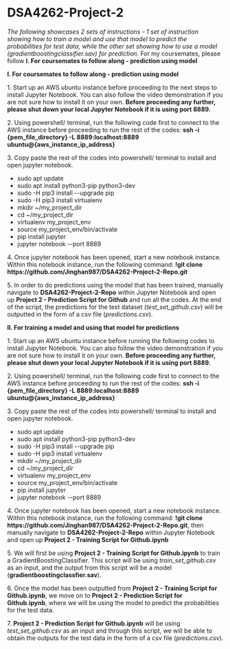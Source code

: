 # DSA4262-Project-2
*The following showcases 2 sets of instructions - 1 set of instruction showing how to train a model and use that model to predict the probabilities for test data, while the other set showing how to use a model (gradientboostingclassifier.sav) for prediction.* For my coursemates, please follow **I. For coursemates to follow along - prediction using model**

**I. For coursemates to follow along - prediction using model**
<p>
1. Start up an AWS ubuntu instance before proceeding to the next steps to install Jupyter Notebook. You can also follow the video demonstration if you are not sure how to install it on your own. <b>Before proceeding any further, please shut down your local Jupyter Notebook if it is using port 8889.</b>
</p>
<p>
2. Using powershell/ terminal, run the following code first to connect to the AWS instance before proceeding to run the rest of the codes: <b>ssh -i {pem_file_directory} -L 8889:localhost:8889 ubuntu@{aws_instance_ip_address}</b> 
</p>
3. Copy paste the rest of the codes into powershell/ terminal to install and open jupyter notebook.
<ul>
  <li> sudo apt update </li>
  <li> sudo apt install python3-pip python3-dev </li>
  <li> sudo -H pip3 install --upgrade pip </li>
  <li> sudo -H pip3 install virtualenv </li>
  <li> mkdir ~/my_project_dir </li>
  <li> cd ~/my_project_dir </li>
  <li> virtualenv my_project_env </li>
  <li> source my_project_env/bin/activate </li>
  <li> pip install jupyter </li>
  <li> jupyter notebook --port 8889 </li>
</ul>
<p>
4. Once jupyter notebook has been opened, start a new notebook instance. Within this notebook instance, run the following command: <b>!git clone https://github.com/Jinghan987/DSA4262-Project-2-Repo.git</b>
</p>
<p>
5. In order to do predictions using the model that has been trained, manually navigate to <b>DSA4262-Project-2-Repo</b> within Jupyter Notebook and open up <b>Project 2 - Prediction Script for Github</b> and run all the codes. At the end of the script, the predictions for the test dataset (<i>test_set_github.csv</i>) will be outputted in the form of a csv file (<i>predictions.csv</i>).
</p>
  
**II. For training a model and using that model for predictions**
<p>
1. Start up an AWS ubuntu instance before running the following codes to install Jupyter Notebook. You can also follow the video demonstration if you are not sure how to install it on your own. <b>Before proceeding any further, please shut down your local Jupyter Notebook if it is using port 8889.</b>
</p>
<p>
2. Using powershell/ terminal, run the following code first to connect to the AWS instance before proceeding to run the rest of the codes: <b>ssh -i {pem_file_directory} -L 8889:localhost:8889 ubuntu@{aws_instance_ip_address}</b> 
</p>
<p>
3. Copy paste the rest of the codes into powershell/ terminal to install and open jupyter notebook.
</p>
<ul>
  <li> sudo apt update </li>
  <li> sudo apt install python3-pip python3-dev </li>
  <li> sudo -H pip3 install --upgrade pip </li>
  <li> sudo -H pip3 install virtualenv </li>
  <li> mkdir ~/my_project_dir </li>
  <li> cd ~/my_project_dir </li>
  <li> virtualenv my_project_env </li>
  <li> source my_project_env/bin/activate </li>
  <li> pip install jupyter </li>
  <li> jupyter notebook --port 8889 </li>
</ul>
<p>
4. Once jupyter notebook has been opened, start a new notebook instance. Within this notebook instance, run the following command: <b>!git clone https://github.com/Jinghan987/DSA4262-Project-2-Repo.git</b>, then manually navigate to <b>DSA4262-Project-2-Repo</b> within Jupyter Notebook and open up <b>Project 2 - Training Script for Github.ipynb</b>
</p>
<p>
5. We will first be using <b>Project 2 - Training Script for Github.ipynb</b> to train a GradientBoostingClassifier. This script will be using <i>train_set_github.csv</i> as an input, and the output from this script will be a model (<b>gradientboostingclassfier.sav</b>).
</p>
<p>
6. Once the model has been outputted from <b>Project 2 - Training Script for Github.ipynb</b>, we move on to <b>Project 2 - Prediction Script for Github.ipynb</b>, where we will be using the model to predict the probabilities for the test data.
</p>
<p>
7. <b>Project 2 - Prediction Script for Github.ipynb</b> will be using <i>test_set_github.csv</i> as an input and through this script, we will be able to obtain the outputs for the test data in the form of a csv file (<i>predictions.csv</i>).
</p>
